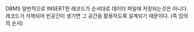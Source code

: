 DBMS 일반적으로 INSERT한 레코드가 순서대로 데이터 파일에 저장되는것은 아니다.
레코드가 삭제되어 빈공간이 생기면 그 공간을 활용하도록 설계되기 때문이다. (즉 임의의 순서)